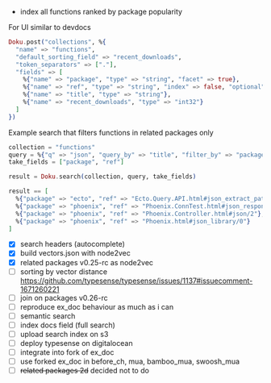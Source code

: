 - index all functions ranked by package popularity

For UI similar to devdocs

```elixir
Doku.post("collections", %{
  "name" => "functions",
  "default_sorting_field" => "recent_downloads",
  "token_separators" => ["."],
  "fields" => [
    %{"name" => "package", "type" => "string", "facet" => true},
    %{"name" => "ref", "type" => "string", "index" => false, "optional" => true},
    %{"name" => "title", "type" => "string"},
    %{"name" => "recent_downloads", "type" => "int32"}
  ]
})
```

Example search that filters functions in related packages only

```elixir
collection = "functions"
query = %{"q" => "json", "query_by" => "title", "filter_by" => "package:[ecto,ecto_sql,phoenix]"}
take_fields = ["package", "ref"]

result = Doku.search(collection, query, take_fields)

result == [
  %{"package" => "ecto", "ref" => "Ecto.Query.API.html#json_extract_path/2"},
  %{"package" => "phoenix", "ref" => "Phoenix.ConnTest.html#json_response/2"},
  %{"package" => "phoenix", "ref" => "Phoenix.Controller.html#json/2"},
  %{"package" => "phoenix", "ref" => "Phoenix.html#json_library/0"}
]
```

- [x] search headers (autocomplete)
- [x] build vectors.json with node2vec
- [x] related packages v0.25-rc as node2vec
- [ ] sorting by vector distance https://github.com/typesense/typesense/issues/1137#issuecomment-1671260221
- [ ] join on packages v0.26-rc
- [ ] reproduce ex_doc behaviour as much as i can
- [ ] semantic search
- [ ] index docs field (full search)
- [ ] upload search index on s3
- [ ] deploy typesense on digitalocean
- [ ] integrate into fork of ex_doc
- [ ] use forked ex_doc in before_ch, mua, bamboo_mua, swoosh_mua
- [ ] ~~related packages 2d~~ decided not to do
